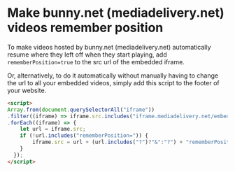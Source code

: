 # Make bunny.net (mediadelivery.net) videos remember position

To make videos hosted by bunny.net (mediadelivery.net) automatically resume where they left off when they start playing, add `rememberPosition=true` to the src url of the embedded iframe.

Or, alternatively, to do it automatically without manually having to change the url to all your embedded videos, simply add this script to the footer of your website.

```html
<script>
Array.from(document.querySelectorAll("iframe"))
.filter((iframe) => iframe.src.includes("iframe.mediadelivery.net/embed"))
.forEach((iframe) => {
    let url = iframe.src;
    if (!url.includes("rememberPosition=")) {
        iframe.src = url + (url.includes("?")?"&":"?") + "rememberPosition=true";
    }
  });
</script>
```